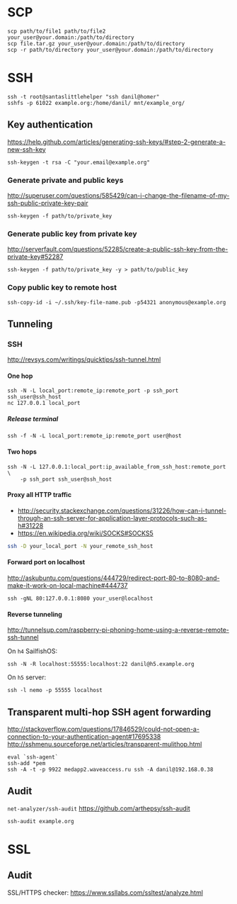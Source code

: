 # SCP

    scp path/to/file1 path/to/file2 your_user@your.domain:/path/to/directory
    scp file.tar.gz your_user@your.domain:/path/to/directory
    scp -r path/to/directory your_user@your.domain:/path/to/directory

# SSH

    ssh -t root@santaslittlehelper "ssh danil@homer"
    sshfs -p 61022 example.org:/home/danil/ mnt/example_org/

## Key authentication

<https://help.github.com/articles/generating-ssh-keys/#step-2-generate-a-new-ssh-key>

    ssh-keygen -t rsa -C "your.email@example.org"

### Generate private and public keys

<http://superuser.com/questions/585429/can-i-change-the-filename-of-my-ssh-public-private-key-pair>

    ssh-keygen -f path/to/private_key

### Generate public key from private key

<http://serverfault.com/questions/52285/create-a-public-ssh-key-from-the-private-key#52287>

    ssh-keygen -f path/to/private_key -y > path/to/public_key

### Copy public key to remote host

    ssh-copy-id -i ~/.ssh/key-file-name.pub -p54321 anonymous@example.org

## Tunneling

### SSH

<http://revsys.com/writings/quicktips/ssh-tunnel.html>

#### One hop

    ssh -N -L local_port:remote_ip:remote_port -p ssh_port ssh_user@ssh_host
    nc 127.0.0.1 local_port

##### Release terminal

    ssh -f -N -L local_port:remote_ip:remote_port user@host

#### Two hops

    ssh -N -L 127.0.0.1:local_port:ip_available_from_ssh_host:remote_port \
        -p ssh_port ssh_user@ssh_host

#### Proxy all HTTP traffic

* <http://security.stackexchange.com/questions/31226/how-can-i-tunnel-through-an-ssh-server-for-application-layer-protocols-such-as-h#31228>
* <https://en.wikipedia.org/wiki/SOCKS#SOCKS5>

```sh
ssh -D your_local_port -N your_remote_ssh_host
```

#### Forward port on localhost

<http://askubuntu.com/questions/444729/redirect-port-80-to-8080-and-make-it-work-on-local-machine#444737>

    ssh -gNL 80:127.0.0.1:8080 your_user@localhost

#### Reverse tunneling

<http://tunnelsup.com/raspberry-pi-phoning-home-using-a-reverse-remote-ssh-tunnel>

On `h4` SailfishOS:

    ssh -N -R localhost:55555:localhost:22 danil@h5.example.org

On `h5` server:

    ssh -l nemo -p 55555 localhost

## Transparent multi-hop SSH agent forwarding

<http://stackoverflow.com/questions/17846529/could-not-open-a-connection-to-your-authentication-agent#17695338>
<http://sshmenu.sourceforge.net/articles/transparent-mulithop.html>

    eval `ssh-agent`
    ssh-add *pem
    ssh -A -t -p 9922 medapp2.waveaccess.ru ssh -A danil@192.168.0.38

## Audit

`net-analyzer/ssh-audit` <https://github.com/arthepsy/ssh-audit>

    ssh-audit example.org

# SSL

## Audit

SSL/HTTPS checker: <https://www.ssllabs.com/ssltest/analyze.html>
